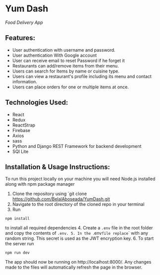 <h1>Yum Dash</h1>
<p><em>Food Delivery App</em></p>


## Features:
- User authentication with username and password.
- User authentication With Google account 
- User can receive email to reset Password if he forget it 
- Restaurants can add/remove items from their menu.
- Users can search for Items by name or cuisine type.
- Users can view a restaurant's profile including its menu and contact information.
- Users can place orders for one or multiple items at once.

## Technologies Used:
- React
- Redux
- ReactStrap
- Firebase
- Axios
- sass 
- Python and  Django REST Framework for backend development
- SQl Lite

## Installation & Usage Instructions:
To run this project locally on your machine you will need Node.js installed along with npm package manager
1. Clone the repository using `git clone https://github.com/BelalAboseada/YumDash.git
2. Navigate to the root directory of the cloned repo in your terminal
3. Run 
```
npm install
````
 to install all required dependencies
4. Create a `.env` file in the root folder and copy the contents of `.env.
5. In the `.env` file replace `<your-secret>` with any random string. This
secret is used as the JWT encryption key.
6. To start the server run 
```
npm run dev
```
The app should now be running on http://localhost:8000/. Any changes made to
the files will automatically refresh the page in the browser.
